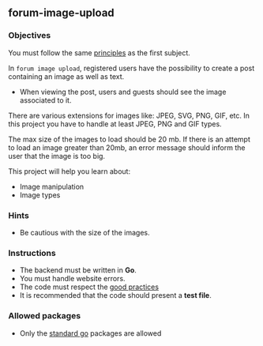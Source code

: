 ## forum-image-upload

### Objectives

You must follow the same [principles](https://public.01-edu.org/subjects/forum/) as the first subject.

In `forum image upload`, registered users have the possibility to create a post containing an image as well as text.

- When viewing the post, users and guests should see the image associated to it.

There are various extensions for images like: JPEG, SVG, PNG, GIF, etc. In this project you have to handle at least JPEG, PNG and GIF types.

The max size of the images to load should be 20 mb. If there is an attempt to load an image greater than 20mb, an error message should inform the user that the image is too big.

This project will help you learn about:

- Image manipulation
- Image types

### Hints

- Be cautious with the size of the images.

### Instructions

- The backend must be written in **Go**.
- You must handle website errors.
- The code must respect the [good practices](https://public.01-edu.org/subjects/good-practices/)
- It is recommended that the code should present a **test file**.

### Allowed packages

- Only the [standard go](https://golang.org/pkg/) packages are allowed
